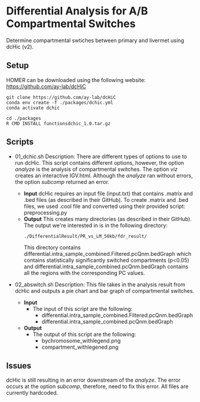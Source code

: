 # Differential Analysis for A/B Compartmental Switches
Determine compartmental swtiches between primary and livermet using dcHic (v2).

## Setup
HOMER can be downloaded using the following website:
https://github.com/ay-lab/dcHiC

```
git clone https://github.com/ay-lab/dcHiC
conda env create -f ./packages/dchic.yml
conda activate dchic

cd ./packages
R CMD INSTALL functionsdchic_1.0.tar.gz
```

## Scripts

- 01_dchic.sh
  Description: There are different types of options to use to run dcHic. This script contains different options, however, the option *analyze* is the analysis of compartmental switches. The option *viz* creates an interactive IGV.html.
  Although the *analyze* ran without errors, the option *subcomp* returned an error.
  - **Input**
    dcHic requires an input file (input.txt) that contains .matrix and .bed files (as described in their GitHub). To create .matrix and .bed files, we used .cool file and converted using their provided script: preprocessing.py 
  - **Output**
    This creates many directories (as described in their GitHub). The output we're interested in is in the following directory:
    ```
    ./DifferentialResult/PR_vs_LM_50kb/fdr_result/
    ```
    This directory contains differential.intra_sample_combined.Filtered.pcQnm.bedGraph which contains statistically significantly switched compartments (p<0.05) and differential.intra_sample_combined.pcQnm.bedGraph contains all the regions with the corresponding PC values.

- 02_abswitch.sh
  Description: This file takes in the analysis result from dcHic and outputs a pie chart and bar graph of compartmental switches.
  - **Input**
    - The input of this script are the following:
      - differential.intra_sample_combined.Filtered.pcQnm.bedGraph
      - differential.intra_sample_combined.pcQnm.bedGraph
  - **Output**
    - The output of this script are the following:
      - bychromosome_withlegend.png
      - compartment_withlegened.png

## Issues
dcHic is still resulting in an error downstream of the *analyze*. The error occurs at the option *subcomp*, therefore, need to fix this error.
All files are currently hardcoded.
